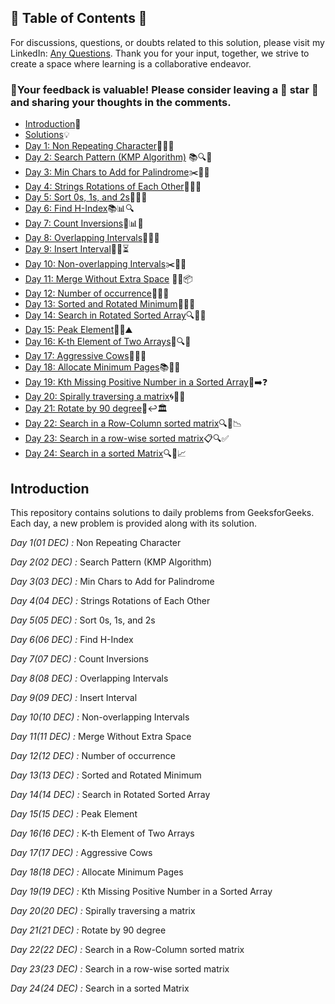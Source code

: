 ## 📜 Table of Contents 📜

For discussions, questions, or doubts related to this solution, please visit my LinkedIn: [Any Questions](https://www.linkedin.com/in/het-patel-8b110525a/). Thank you for your input, together, we strive to create a space where learning is a collaborative endeavor.

### 🔮Your feedback is valuable! Please consider leaving a 🌟 star 🌟 and sharing your thoughts in the comments.

- [Introduction](https://github.com/Hunterdii/GeeksforGeeks-POTD/blob/main/README.md)📝
- [Solutions](https://github.com/Hunterdii/GeeksforGeeks-POTD/tree/main/December%202024%20GFG%20SOLUTION)💡
- [Day 1: Non Repeating Character](https://github.com/Hunterdii/GeeksforGeeks-POTD/blob/main/December%202024%20GFG%20SOLUTION/01(Dec)%20Non%20Repeating%20Character.md)🔢📝💭
- [Day 2: Search Pattern (KMP Algorithm)](https://github.com/Hunterdii/GeeksforGeeks-POTD/blob/main/December%202024%20GFG%20SOLUTION/02(Dec)%20Search%20Pattern%20(KMP-Algorithm).md) 📚🔍🧠
- [Day 3: Min Chars to Add for Palindrome](https://github.com/Hunterdii/GeeksforGeeks-POTD/blob/main/December%202024%20GFG%20SOLUTION/03(Dec)%20Min%20Chars%20to%20Add%20for%20Palindrome.md)✂️💬🔠
- [Day 4: Strings Rotations of Each Other](https://github.com/Hunterdii/GeeksforGeeks-POTD/blob/main/December%202024%20GFG%20SOLUTION/04(Dec)%20Strings%20Rotations%20of%20Each%20Other.md)🔄🔠🌀
- [Day 5: Sort 0s, 1s, and 2s](https://github.com/Hunterdii/GeeksforGeeks-POTD/blob/main/December%202024%20GFG%20SOLUTION/05(Dec)%20Sort%200s%2C%201s%20and%202s.md)🚦🔢🎨
- [Day 6: Find H-Index](https://github.com/Hunterdii/GeeksforGeeks-POTD/blob/main/December%202024%20GFG%20SOLUTION/06(Dec)%20Find%20H-Index.md)📚📊🔍
- [Day 7: Count Inversions](https://github.com/Hunterdii/GeeksforGeeks-POTD/blob/main/December%202024%20GFG%20SOLUTION/07(Dec)%20Count%20Inversions.md)🔄📊🔢
- [Day 8: Overlapping Intervals](https://github.com/Hunterdii/GeeksforGeeks-POTD/blob/main/December%202024%20GFG%20SOLUTION/08(Dec)%20Overlapping%20Intervals.md)📅⏰🔁
- [Day 9: Insert Interval](https://github.com/Hunterdii/GeeksforGeeks-POTD/blob/main/December%202024%20GFG%20SOLUTION/09(Dec)%20Insert%20Interval.md)📝🔲⏳
- [Day 10: Non-overlapping Intervals](https://github.com/Hunterdii/GeeksforGeeks-POTD/blob/main/December%202024%20GFG%20SOLUTION/10(Dec)%20Non-overlapping%20Intervals.md)✂️🔗✅
- [Day 11: Merge Without Extra Space](https://github.com/Hunterdii/GeeksforGeeks-POTD/blob/main/December%202024%20GFG%20SOLUTION/11(Dec)%20Merge%20Without%20Extra%20Space.md) 📂🚫📦
- [Day 12: Number of occurrence](https://github.com/Hunterdii/GeeksforGeeks-POTD/blob/main/December%202024%20GFG%20SOLUTION/12(Dec)%20Number%20of%20occurrence.md)🧮📂📍
- [Day 13: Sorted and Rotated Minimum](https://github.com/Hunterdii/GeeksforGeeks-POTD/blob/main/December%202024%20GFG%20SOLUTION/13(Dec)%20Sorted%20and%20Rotated%20Minimum.md)🔢🔄🌐
- [Day 14: Search in Rotated Sorted Array](https://github.com/Hunterdii/GeeksforGeeks-POTD/blob/main/December%202024%20GFG%20SOLUTION/14(Dec)%20Search%20in%20Rotated%20Sorted%20Array.md)🔍📐🔑
- [Day 15: Peak Element](https://github.com/Hunterdii/GeeksforGeeks-POTD/blob/main/December%202024%20GFG%20SOLUTION/15(Dec)%20Peak%20element.md)🌄🔝⛰️
- [Day 16: K-th Element of Two Arrays](https://github.com/Hunterdii/GeeksforGeeks-POTD/blob/main/December%202024%20GFG%20SOLUTION/16(Dec)%20K-th%20element%20of%20two%20Arrays.md)🔢🔍🎯
- [Day 17: Aggressive Cows](https://github.com/Hunterdii/GeeksforGeeks-POTD/blob/main/December%202024%20GFG%20SOLUTION/17(Dec)%20Aggressive%20Cows.md)🐄🚜🐮
- [Day 18: Allocate Minimum Pages](https://github.com/Hunterdii/GeeksforGeeks-POTD/blob/main/December%202024%20GFG%20SOLUTION/18(Dec)%20Allocate%20Minimum%20Pages.md)📚📖📏
- [Day 19: Kth Missing Positive Number in a Sorted Array](https://github.com/Hunterdii/GeeksforGeeks-POTD/blob/main/December%202024%20GFG%20SOLUTION/19(Dec)%20Kth%20Missing%20Positive%20Number%20in%20a%20Sorted%20Array.md)🔢➡️❓
- [Day 20: Spirally traversing a matrix](https://github.com/Hunterdii/GeeksforGeeks-POTD/blob/main/December%202024%20GFG%20SOLUTION/20(Dec)%20Spirally%20traversing%20a%20matrix.md)🌀🔢🔄
- [Day 21: Rotate by 90 degree](https://github.com/Hunterdii/GeeksforGeeks-POTD/blob/main/December%202024%20GFG%20SOLUTION/21(Dec)%20Rotate%20by%2090%20degree.md)📐↩️🏛️
- [Day 22: Search in a Row-Column sorted matrix](https://github.com/Hunterdii/GeeksforGeeks-POTD/blob/main/December%202024%20GFG%20SOLUTION/22(Dec)%20Search%20in%20a%20Row-Column%20sorted%20matrix.md)🔍🔢📉
- [Day 23: Search in a row-wise sorted matrix](https://github.com/Hunterdii/GeeksforGeeks-POTD/blob/main/December%202024%20GFG%20SOLUTION/23(Dec)%20Search%20in%20a%20row-wise%20sorted%20matrix.md)📋🔍✅
- [Day 24: Search in a sorted Matrix](https://github.com/Hunterdii/GeeksforGeeks-POTD/blob/main/December%202024%20GFG%20SOLUTION/24(Dec)%20Search%20in%20a%20sorted%20Matrix.md)🔍🧮📈                        


## Introduction

This repository contains solutions to daily problems from GeeksforGeeks. Each day, a new problem is provided along with its solution.

*Day 1(01 DEC) :* Non Repeating Character

*Day 2(02 DEC) :* Search Pattern (KMP Algorithm)

*Day 3(03 DEC) :* Min Chars to Add for Palindrome

*Day 4(04 DEC) :* Strings Rotations of Each Other

*Day 5(05 DEC) :* Sort 0s, 1s, and 2s

*Day 6(06 DEC) :* Find H-Index

*Day 7(07 DEC) :* Count Inversions

*Day 8(08 DEC) :* Overlapping Intervals

*Day 9(09 DEC) :* Insert Interval 

*Day 10(10 DEC) :* Non-overlapping Intervals

*Day 11(11 DEC) :* Merge Without Extra Space

*Day 12(12 DEC) :* Number of occurrence

*Day 13(13 DEC) :* Sorted and Rotated Minimum

*Day 14(14 DEC) :* Search in Rotated Sorted Array

*Day 15(15 DEC) :* Peak Element

*Day 16(16 DEC) :* K-th Element of Two Arrays

*Day 17(17 DEC) :* Aggressive Cows

*Day 18(18 DEC) :* Allocate Minimum Pages

*Day 19(19 DEC) :* Kth Missing Positive Number in a Sorted Array

*Day 20(20 DEC) :* Spirally traversing a matrix

*Day 21(21 DEC) :* Rotate by 90 degree

*Day 22(22 DEC) :* Search in a Row-Column sorted matrix

*Day 23(23 DEC) :* Search in a row-wise sorted matrix

*Day 24(24 DEC) :* Search in a sorted Matrix
